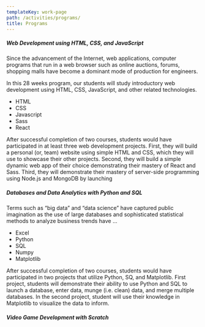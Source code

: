 ```yaml
---
templateKey: work-page
path: /activities/programs/
title: Programs
---
```

##### Web Development using HTML, CSS, and JavaScript

Since the advancement of the Internet, web applications, computer programs that run in a web browser such as online auctions, forums, shopping malls have become a dominant mode of production for engineers. 

In this 28 weeks program, our students will study introductory web development using HTML, CSS, JavaScript, and other related technologies.     

* HTML
* CSS 
* Javascript
* Sass
* React

After successful completion of two courses, students would have participated in at least three web development projects.  First, they will build a personal (or, team) website using simple HTML and CSS, which they will use to showcase their other projects.  Second, they will build a simple dynamic web app of their choice demonstrating their mastery of React and Sass.  Third, they will demonstrate their mastery of server-side programming using Node.js and MongoDB by launching



##### Databases and Data Analytics with Python and SQL

Terms such as “big data” and “data science” have captured public imagination as the use of large databases and sophisticated statistical methods to analyze business trends have  …

* Excel
* Python
* SQL
* Numpy
* Matplotlib

After successful completion of two courses, students would have participated in two projects that utilize Python, SQ, and Matplotlib.  First project, students will demonstrate their ability to use Python and SQL to launch a database, enter data, munge (i.e. clean) data, and merge multiple databases.  In the second project, student will use their knowledge in Matplotlib to visualize the data to inform.



##### Video Game Development with Scratch
